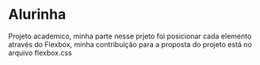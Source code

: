 # Alurinha

Projeto academico, minha parte nesse prjeto foi posicionar cada elemento através do Flexbox, minha contribuição para a proposta do projeto está no arquivo flexbox.css
